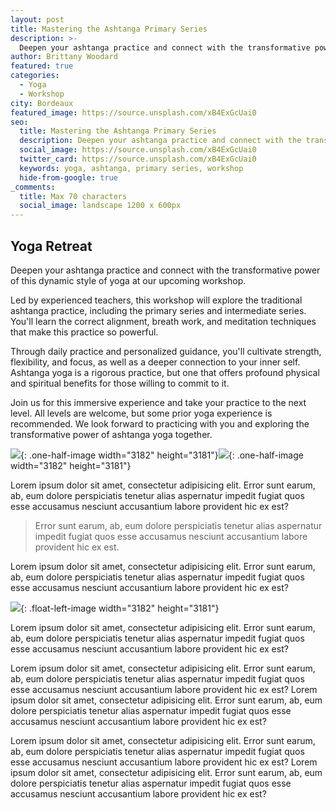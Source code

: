 ```yaml
---
layout: post
title: Mastering the Ashtanga Primary Series
description: >-
  Deepen your ashtanga practice and connect with the transformative power of this dynamic style of yoga at our upcoming workshop.
author: Brittany Woodard
featured: true
categories:
  - Yoga
  - Workshop
city: Bordeaux
featured_image: https://source.unsplash.com/xB4ExGcUai0
seo:
  title: Mastering the Ashtanga Primary Series
  description: Deepen your ashtanga practice and connect with the transformative power of this dynamic style of yoga at our upcoming workshop.
  social_image: https://source.unsplash.com/xB4ExGcUai0
  twitter_card: https://source.unsplash.com/xB4ExGcUai0
  keywords: yoga, ashtanga, primary series, workshop
  hide-from-google: true
_comments:
  title: Max 70 characters
  social_image: landscape 1200 x 600px
---
```

## Yoga Retreat

Deepen your ashtanga practice and connect with the transformative power of this dynamic style of yoga at our upcoming workshop.

Led by experienced teachers, this workshop will explore the traditional ashtanga practice, including the primary series and intermediate series. You'll learn the correct alignment, breath work, and meditation techniques that make this practice so powerful.

Through daily practice and personalized guidance, you'll cultivate strength, flexibility, and focus, as well as a deeper connection to your inner self. Ashtanga yoga is a rigorous practice, but one that offers profound physical and spiritual benefits for those willing to commit to it.

Join us for this immersive experience and take your practice to the next level. All levels are welcome, but some prior yoga experience is recommended. We look forward to practicing with you and exploring the transformative power of ashtanga yoga together.

![](/uploads/dee-copper-and-wild-1lbmrktx8gq-unsplash.jpg){: .one-half-image width="3182" height="3181"}![](/uploads/dee-copper-and-wild-1lbmrktx8gq-unsplash.jpg){: .one-half-image width="3182" height="3181"}

Lorem ipsum dolor sit amet, consectetur adipisicing elit. Error sunt earum, ab, eum dolore perspiciatis tenetur alias aspernatur impedit fugiat quos esse accusamus nesciunt accusantium labore provident hic ex est?

> Error sunt earum, ab, eum dolore perspiciatis tenetur alias aspernatur impedit fugiat quos esse accusamus nesciunt accusantium labore provident hic ex est.

Lorem ipsum dolor sit amet, consectetur adipisicing elit. Error sunt earum, ab, eum dolore perspiciatis tenetur alias aspernatur impedit fugiat quos esse accusamus nesciunt accusantium labore provident hic ex est?

![](/uploads/dee-copper-and-wild-1lbmrktx8gq-unsplash.jpg){: .float-left-image width="3182" height="3181"}

Lorem ipsum dolor sit amet, consectetur adipisicing elit. Error sunt earum, ab, eum dolore perspiciatis tenetur alias aspernatur impedit fugiat quos esse accusamus nesciunt accusantium labore provident hic ex est?

Lorem ipsum dolor sit amet, consectetur adipisicing elit. Error sunt earum, ab, eum dolore perspiciatis tenetur alias aspernatur impedit fugiat quos esse accusamus nesciunt accusantium labore provident hic ex est? Lorem ipsum dolor sit amet, consectetur adipisicing elit. Error sunt earum, ab, eum dolore perspiciatis tenetur alias aspernatur impedit fugiat quos esse accusamus nesciunt accusantium labore provident hic ex est?

Lorem ipsum dolor sit amet, consectetur adipisicing elit. Error sunt earum, ab, eum dolore perspiciatis tenetur alias aspernatur impedit fugiat quos esse accusamus nesciunt accusantium labore provident hic ex est? Lorem ipsum dolor sit amet, consectetur adipisicing elit. Error sunt earum, ab, eum dolore perspiciatis tenetur alias aspernatur impedit fugiat quos esse accusamus nesciunt accusantium labore provident hic ex est?